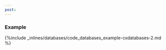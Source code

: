 ```yaml
---
post: 
---
```


### Example



{%include _inlines/databases/code_databases_example-cxdatabases-2.md %}


